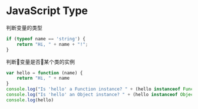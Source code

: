 # JavaScript Type

判断变量的类型

```js
if (typeof name == 'string') {
    return "Hi, " + name + "!";
}
```

判断变量是否某个类的实例

```js
var hello = function (name) {
    return "Hi, " + name
}
console.log("Is 'hello' a Function instance? " + (hello instanceof Function))
console.log("Is 'hello' an Object instance? " + (hello instanceof Object))
console.log(hello)
```